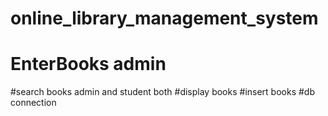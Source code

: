 # online_library_management_system
# EnterBooks admin
#search books admin and student both
#display books 
#insert books
#db connection 
